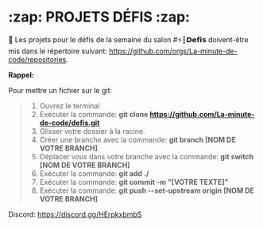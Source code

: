  <h1>:zap: PROJETS  DÉFIS :zap:</h1>

:small_red_triangle_down: Les projets pour le défis de la semaine du salon #⚡┇𝗗𝗲𝗳𝗶𝘀  doivent-être mis dans le répertoire suivant: https://github.com/orgs/La-minute-de-code/repositories.

**Rappel:**

Pour mettre un fichier sur le git:

> 1) Ouvrez le terminal
> 2) Exécuter la commande: **git clone https://github.com/La-minute-de-code/defis.git**
> 3) Glisser votre dossier à la racine.
> 4) Créer une branche avec la commande: **git branch [NOM DE VOTRE BRANCH]**
> 5) Déplacer vous dans votre branche avec la commande: **git switch [NOM DE VOTRE BRANCH]**
> 6) Exécuter la commande: **git add ./**
> 7) Exécuter la commande: **git commit -m "[VOTRE TEXTE]"**
> 8) Exécuter la commande: **git push --set-upstream origin [NOM DE VOTRE BRANCH]**

Discord: https://discord.gg/HErpkxbmbS
